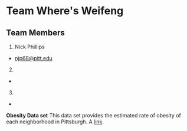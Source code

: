 # Team Where's Weifeng

## Team Members
1. Nick Phillips 
- njp68@pitt.edu
2. 
- 
3.
- 

**Obesity Data set**
This data set provides the estimated rate of obesity of each neighborhood in Pittsburgh. 
A [link](https://data.wprdc.org/dataset/allegheny-county-obesity-rates/resource/fce248f0-8697-4d2a-bbe0-2da826776bfa?view_id=623baf47-90d4-4745-b17f-6b1f14849d76
 "Obesity Dataset").
